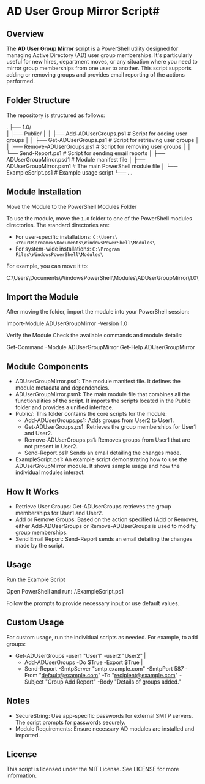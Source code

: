 # AD User Group Mirror Script#

## Overview

The **AD User Group Mirror** script is a PowerShell utility designed for managing Active Directory (AD) user group memberships. It's particularly useful for new hires, department moves, or any situation where you need to mirror group memberships from one user to another. This script supports adding or removing groups and provides email reporting of the actions performed.

## Folder Structure

The repository is structured as follows:

.
├── 1.0/                   
│   ├── Public/ 
│   │   ├── Add-ADUserGroups.ps1        # Script for adding user groups 
│   │   ├── Get-ADUserGroups.ps1        # Script for retrieving user groups 
│   │   ├── Remove-ADUserGroups.ps1     # Script for removing user groups 
│   │   └── Send-Report.ps1             # Script for sending email reports 
│   ├── ADUserGroupMirror.psd1          # Module manifest file 
│   ├── ADUserGroupMirror.psm1          # The main PowerShell module file 
│   └── ExampleScript.ps1               # Example usage script
└── ...

## Module Installation

Move the Module to the PowerShell Modules Folder

To use the module, move the `1.0` folder to one of the PowerShell modules directories. The standard directories are:

- For user-specific installations: `C:\Users\<YourUsername>\Documents\WindowsPowerShell\Modules\`
- For system-wide installations: `C:\Program Files\WindowsPowerShell\Modules\`

For example, you can move it to:

C:\Users<YourUsername>\Documents\WindowsPowerShell\Modules\ADUserGroupMirror\1.0\

## Import the Module

After moving the folder, import the module into your PowerShell session:

Import-Module ADUserGroupMirror -Version 1.0

Verify the Module
Check the available commands and module details:

Get-Command -Module ADUserGroupMirror
Get-Help ADUserGroupMirror

## Module Components

- ADUserGroupMirror.psd1: The module manifest file. It defines the module metadata and dependencies.
- ADUserGroupMirror.psm1: The main module file that combines all the functionalities of the script. It imports the scripts located in the Public folder and provides a unified interface.
- Public/: This folder contains the core scripts for the module:
	- Add-ADUserGroups.ps1: Adds groups from User2 to User1.
	- Get-ADUserGroups.ps1: Retrieves the group memberships for User1 and User2.
	- Remove-ADUserGroups.ps1: Removes groups from User1 that are not present in User2.
	- Send-Report.ps1: Sends an email detailing the changes made.
- ExampleScript.ps1: An example script demonstrating how to use the ADUserGroupMirror module. It shows sample usage and how the individual modules interact.

## How It Works

- Retrieve User Groups: Get-ADUserGroups retrieves the group memberships for User1 and User2.
- Add or Remove Groups: Based on the action specified (Add or Remove), either Add-ADUserGroups or Remove-ADUserGroups is used to modify group memberships.
- Send Email Report: Send-Report sends an email detailing the changes made by the script.

## Usage

Run the Example Script

Open PowerShell and run:
.\ExampleScript.ps1

Follow the prompts to provide necessary input or use default values.

## Custom Usage

For custom usage, run the individual scripts as needed. For example, to add groups:
- Get-ADUserGroups -user1 "User1" -user2 "User2" |
	- Add-ADUserGroups -Do $True -Export $True |
    - Send-Report -SmtpServer "smtp.example.com" -SmtpPort 587 -From "default@example.com" -To "recipient@example.com" -Subject "Group Add Report" -Body "Details of groups added."

## Notes

- SecureString: Use app-specific passwords for external SMTP servers. The script prompts for passwords securely.
- Module Requirements: Ensure necessary AD modules are installed and imported.

## License

This script is licensed under the MIT License. See LICENSE for more information.